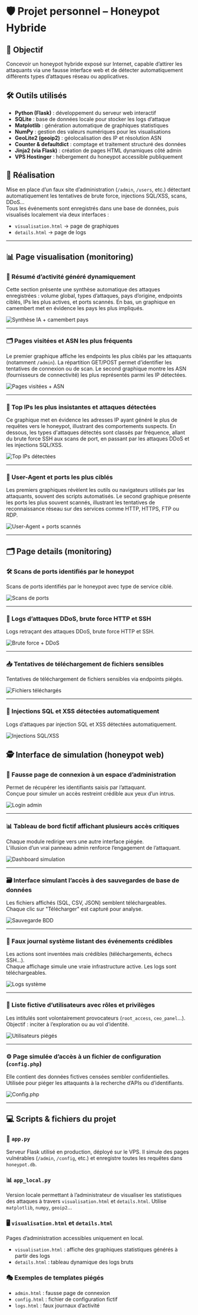 # 🛡️ Projet personnel – Honeypot Hybride

## 🎯 Objectif

Concevoir un honeypot hybride exposé sur Internet, capable d’attirer les attaquants via une fausse interface web et de détecter automatiquement différents types d’attaques réseau ou applicatives.

## 🛠 Outils utilisés

- **Python (Flask)** : développement du serveur web interactif  
- **SQLite** : base de données locale pour stocker les logs d’attaque  
- **Matplotlib** : génération automatique de graphiques statistiques  
- **NumPy** : gestion des valeurs numériques pour les visualisations  
- **GeoLite2 (geoip2)** : géolocalisation des IP et résolution ASN  
- **Counter & defaultdict** : comptage et traitement structuré des données  
- **Jinja2 (via Flask)** : création de pages HTML dynamiques côté admin  
- **VPS Hostinger** : hébergement du honeypot accessible publiquement

## 🚧 Réalisation

Mise en place d’un faux site d’administration (`/admin`, `/users`, etc.) détectant automatiquement les tentatives de brute force, injections SQL/XSS, scans, DDoS…  
Tous les événements sont enregistrés dans une base de données, puis visualisés localement via deux interfaces :
- `visualisation.html` → page de graphiques
- `details.html` → page de logs

---

## 📊 Page visualisation (monitoring)

### 🧠 Résumé d’activité généré dynamiquement  
Cette section présente une synthèse automatique des attaques enregistrées : volume global, types d’attaques, pays d’origine, endpoints ciblés, IPs les plus actives, et ports scannés. En bas, un graphique en camembert met en évidence les pays les plus impliqués.

![Synthèse IA + camembert pays](visualisation_synthese-IA_camembert-pays.PNG)

---

### 🗂 Pages visitées et ASN les plus fréquents  
Le premier graphique affiche les endpoints les plus ciblés par les attaquants (notamment `/admin`). La répartition GET/POST permet d’identifier les tentatives de connexion ou de scan. Le second graphique montre les ASN (fournisseurs de connectivité) les plus représentés parmi les IP détectées.

![Pages visitées + ASN](../visualisation_pages-visitees_asn-frequents.PNG)

---

### 🔁 Top IPs les plus insistantes et attaques détectées  
Ce graphique met en évidence les adresses IP ayant généré le plus de requêtes vers le honeypot, illustrant des comportements suspects. En dessous, les types d'attaques détectés sont classés par fréquence, allant du brute force SSH aux scans de port, en passant par les attaques DDoS et les injections SQL/XSS.

![Top IPs détectées](../visualisation_ip-insistantes_type-attaques.PNG)

---

### 📡 User-Agent et ports les plus ciblés  
Les premiers graphiques révèlent les outils ou navigateurs utilisés par les attaquants, souvent des scripts automatisés. Le second graphique présente les ports les plus souvent scannés, illustrant les tentatives de reconnaissance réseau sur des services comme HTTP, HTTPS, FTP ou RDP.

![User-Agent + ports scannés](../visualisation_users-agents_ports-scannes.PNG)

---

## 🗂️ Page details (monitoring)

### 🛠 Scans de ports identifiés par le honeypot  
Scans de ports identifiés par le honeypot avec type de service ciblé.

![Scans de ports](../details-scan.PNG)

---

### 🧨 Logs d’attaques DDoS, brute force HTTP et SSH  
Logs retraçant des attaques DDoS, brute force HTTP et SSH.

![Brute force + DDoS](../details-brute-ddos.PNG)

---

### 📥 Tentatives de téléchargement de fichiers sensibles  
Tentatives de téléchargement de fichiers sensibles via endpoints piégés.

![Fichiers téléchargés](../details-download.PNG)

---

### 💉 Injections SQL et XSS détectées automatiquement  
Logs d’attaques par injection SQL et XSS détectées automatiquement.

![Injections SQL/XSS](../details-injection.PNG)


## 🕵️ Interface de simulation (honeypot web)

### 🔐 Fausse page de connexion à un espace d’administration  
Permet de récupérer les identifiants saisis par l’attaquant.  
Conçue pour simuler un accès restreint crédible aux yeux d’un intrus.

![Login admin](../simulation_web-admin.PNG)

---

### 📊 Tableau de bord fictif affichant plusieurs accès critiques  
Chaque module redirige vers une autre interface piégée.  
L’illusion d’un vrai panneau admin renforce l’engagement de l’attaquant.

![Dashboard simulation](../simulation_web-dashboard.PNG)

---

### 🗃️ Interface simulant l’accès à des sauvegardes de base de données  
Les fichiers affichés (SQL, CSV, JSON) semblent téléchargeables.  
Chaque clic sur "Télécharger" est capturé pour analyse.

![Sauvegarde BDD](../simulation_web-bdd.PNG)

---

### 📄 Faux journal système listant des événements crédibles  
Les actions sont inventées mais crédibles (téléchargements, échecs SSH…).  
Chaque affichage simule une vraie infrastructure active. Les logs sont téléchargeables.

![Logs système](../simulation_web-logs.PNG)

---

### 👤 Liste fictive d’utilisateurs avec rôles et privilèges  
Les intitulés sont volontairement provocateurs (`root_access`, `ceo_panel`…).  
Objectif : inciter à l’exploration ou au vol d’identité.

![Utilisateurs piégés](../simulation_web-users.PNG)

---

### ⚙️ Page simulée d’accès à un fichier de configuration (`config.php`)  
Elle contient des données fictives censées sembler confidentielles.  
Utilisée pour piéger les attaquants à la recherche d’APIs ou d’identifiants.

![Config.php](../simulation_web-config.PNG)


---

## 💻 Scripts & fichiers du projet

### 🧩 `app.py`
Serveur Flask utilisé en production, déployé sur le VPS. Il simule des pages vulnérables (`/admin`, `/config`, etc.) et enregistre toutes les requêtes dans `honeypot.db`.

### 📊 `app_local.py`
Version locale permettant à l’administrateur de visualiser les statistiques des attaques à travers `visualisation.html` et `details.html`. Utilise `matplotlib`, `numpy`, `geoip2`...

### 🖥️ `visualisation.html` et `details.html`
Pages d’administration accessibles uniquement en local.  
- `visualisation.html` : affiche des graphiques statistiques générés à partir des logs  
- `details.html` : tableau dynamique des logs bruts

### 🎭 Exemples de templates piégés
- `admin.html` : fausse page de connexion
- `config.html` : fichier de configuration fictif
- `logs.html` : faux journaux d’activité







